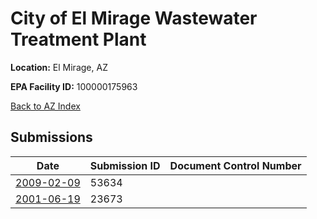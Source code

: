 # City of El Mirage Wastewater Treatment Plant

**Location:** El Mirage, AZ

**EPA Facility ID:** 100000175963

[Back to AZ Index](../../index.md)

## Submissions

| Date | Submission ID | Document Control Number |
|------|--------------|-------------------------|
| [2009-02-09](submissions/53634.md) | 53634 |  |
| [2001-06-19](submissions/23673.md) | 23673 |  |
